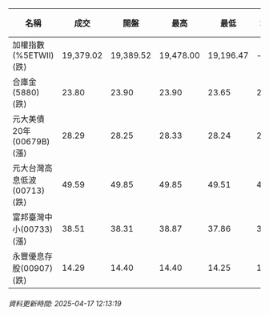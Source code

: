 | 名稱 | 成交 | 開盤 | 最高 | 最低 | 均價 | 成交金額(億) | 昨收 | 漲跌幅 | 漲跌 | 總量 | 昨量 | 振幅 |
| -------- | -------- | -------- | -------- |-------- | -------- | -------- |-------- |-------- |-------- | -------- | -------- |-------- |
|加權指數(%5ETWII) (跌)|19,379.02|19,389.52|19,478.00|19,196.47|-|1,888.14|19,468.00|0.46%|88.98|3,497,979|0|1.45%|
|合庫金(5880) (跌)|23.80|23.90|23.90|23.65|23.79|0.537|23.85|0.21%|0.05|2,257|9,629|1.05%|
|元大美債20年(00679B) (漲)|28.29|28.25|28.33|28.24|28.28|9.38|28.19|0.35%|0.10|33,157|103,250|0.32%|
|元大台灣高息低波(00713) (跌)|49.59|49.85|49.85|49.51|49.64|4.91|50.00|0.82%|0.41|9,880|11,743|0.68%|
|富邦臺灣中小(00733) (漲)|38.51|38.31|38.87|37.86|38.28|0.639|38.50|0.03%|0.01|1,669|2,006|2.62%|
|永豐優息存股(00907) (跌)|14.29|14.40|14.40|14.25|14.28|0.104|14.43|0.97%|0.14|731|1,665|1.04%|
###### 資料更新時間: 2025-04-17 12:13:19
